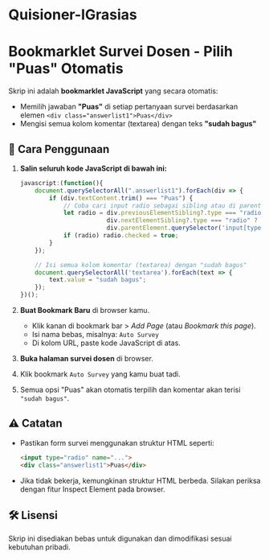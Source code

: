 # Quisioner-IGrasias
# Bookmarklet Survei Dosen - Pilih "Puas" Otomatis

Skrip ini adalah **bookmarklet JavaScript** yang secara otomatis:
- Memilih jawaban **"Puas"** di setiap pertanyaan survei berdasarkan elemen `<div class="answerlist1">Puas</div>`
- Mengisi semua kolom komentar (textarea) dengan teks **"sudah bagus"**

## 📌 Cara Penggunaan

1. **Salin seluruh kode JavaScript di bawah ini:**

    ```javascript
    javascript:(function(){
        document.querySelectorAll(".answerlist1").forEach(div => {
            if (div.textContent.trim() === "Puas") {
                // Coba cari input radio sebagai sibling atau di parent-nya
                let radio = div.previousElementSibling?.type === "radio" ? div.previousElementSibling :
                            div.nextElementSibling?.type === "radio" ? div.nextElementSibling :
                            div.parentElement.querySelector('input[type="radio"]');
                if (radio) radio.checked = true;
            }
        });

        // Isi semua kolom komentar (textarea) dengan "sudah bagus"
        document.querySelectorAll('textarea').forEach(text => {
            text.value = "sudah bagus";
        });
    })();
    ```

2. **Buat Bookmark Baru** di browser kamu.
   - Klik kanan di bookmark bar > *Add Page* (atau *Bookmark this page*).
   - Isi nama bebas, misalnya: `Auto Survey`
   - Di kolom URL, paste kode JavaScript di atas.

3. **Buka halaman survei dosen** di browser.

4. Klik bookmark `Auto Survey` yang kamu buat tadi.

5. Semua opsi "Puas" akan otomatis terpilih dan komentar akan terisi `"sudah bagus"`.

## ⚠️ Catatan

- Pastikan form survei menggunakan struktur HTML seperti:
    ```html
    <input type="radio" name="...">
    <div class="answerlist1">Puas</div>
    ```
- Jika tidak bekerja, kemungkinan struktur HTML berbeda. Silakan periksa dengan fitur Inspect Element pada browser.

## 🛠️ Lisensi

Skrip ini disediakan bebas untuk digunakan dan dimodifikasi sesuai kebutuhan pribadi.
